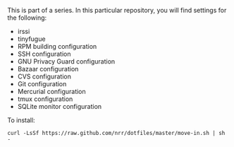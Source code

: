 This is part of a series. In this particular repository, you will find settings
for the following:

*  irssi
*  tinyfugue
*  RPM building configuration
*  SSH configuration
*  GNU Privacy Guard configuration
*  Bazaar configuration
*  CVS configuration
*  Git configuration
*  Mercurial configuration
*  tmux configuration
*  SQLite monitor configuration

To install:

    curl -LsSf https://raw.github.com/nrr/dotfiles/master/move-in.sh | sh -
